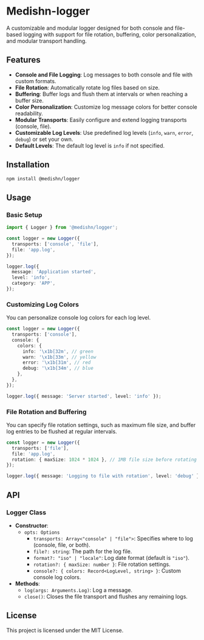 # Medishn-logger

A customizable and modular logger designed for both console and file-based logging with support for file rotation, buffering, color personalization, and modular transport handling.

## Features

- **Console and File Logging**: Log messages to both console and file with custom formats.
- **File Rotation**: Automatically rotate log files based on size.
- **Buffering**: Buffer logs and flush them at intervals or when reaching a buffer size.
- **Color Personalization**: Customize log message colors for better console readability.
- **Modular Transports**: Easily configure and extend logging transports (console, file).
- **Customizable Log Levels**: Use predefined log levels (`info`, `warn`, `error`, `debug`) or set your own.
- **Default Levels**: The default log level is `info` if not specified.

## Installation

```bash
npm install @medishn/logger
```

## Usage

### Basic Setup

```typescript
import { Logger } from '@medishn/logger';

const logger = new Logger({
  transports: ['console', 'file'],
  file: 'app.log',
});

logger.log({
  message: 'Application started',
  level: 'info',
  category: 'APP',
});
```

### Customizing Log Colors

You can personalize console log colors for each log level.

```typescript
const logger = new Logger({
  transports: ['console'],
  console: {
    colors: {
      info: '\x1b[32m', // green
      warn: '\x1b[33m', // yellow
      error: '\x1b[31m', // red
      debug: '\x1b[34m', // blue
    },
  },
});

logger.log({ message: 'Server started', level: 'info' });
```

### File Rotation and Buffering

You can specify file rotation settings, such as maximum file size, and buffer log entries to be flushed at regular intervals.

```typescript
const logger = new Logger({
  transports: ['file'],
  file: 'app.log',
  rotation: { maxSize: 1024 * 1024 }, // 1MB file size before rotating
});

logger.log({ message: 'Logging to file with rotation', level: 'debug' });
```

## API

### Logger Class

- **Constructor**:
  - `opts: Options`
    - `transports: Array<"console" | "file">`: Specifies where to log (console, file, or both).
    - `file?: string`: The path for the log file.
    - `format?: "iso" | "locale"`: Log date format (default is `"iso"`).
    - `rotation?: { maxSize: number }`: File rotation settings.
    - `console?: { colors: Record<LogLevel, string> }`: Custom console log colors.
- **Methods**:
  - `log(args: Arguments.Log)`: Log a message.
  - `close()`: Closes the file transport and flushes any remaining logs.

## License

This project is licensed under the MIT License.
